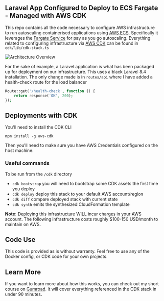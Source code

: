 ## Laravel App Configured to Deploy to ECS Fargate - Managed with AWS CDK

This repo contains all the code necessary to configure AWS infrastructure to run autoscaling containerised applications using [AWS ECS](https://aws.amazon.com/ecs/). Specifically it leverages the [Fargate Service](https://aws.amazon.com/fargate/) for pay as you go autoscaling. Everything related to configuring infrastructure via [AWS CDK](https://docs.aws.amazon.com/cdk/latest/guide/home.html) can be found in `cdk/lib/cdk-stack.ts`
 
![Architecture Overview](https://public-files.gumroad.com/bp0sr18p0bg9dw8nws9ussmb4m83)

For the sake of example, a Laravel application is what has been packaged up for deployment on our infrastructure. This uses a black Laravel 8.4 installation. The only change made is in `routes/api` where I have added a health-check route for the load balancer

```php
Route::get('/health-check', function () {
    return response('OK', 200);
});
```

## Deployments with CDK
You'll need to install the CDK CLI
    
    npm install -g aws-cdk

Then you'll need to make sure you have AWS Credentials configured on the host machine.


### Useful commands
To be run from the `/cdk` directory

* `cdk bootstrap`   you will need to bootstrap some CDK assets the first time you deploy
* `cdk deploy`      deploy this stack to your default AWS account/region
* `cdk diff`        compare deployed stack with current state
* `cdk synth`       emits the synthesized CloudFormation template

**Note:** Deploying this infrastructure WILL incur charges in your AWS account. The following infrastructure costs roughly $100-150 USD/month to maintain on AWS.

## Code Use
This code is provided as is without warranty. Feel free to use any of the Docker config, or CDK code for your own projects.

## Learn More
If you want to learn more about how this works, you can check out my short course on [Gumroad](https://michaeltimbs.gumroad.com/l/BZPcgS). It will cover everything referenced in the CDK stack in under 90 minutes.




